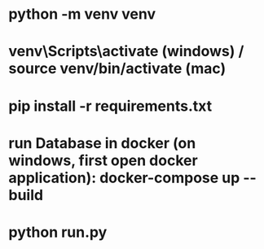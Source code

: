 # python -m venv venv
# venv\Scripts\activate (windows) / source venv/bin/activate (mac)
# pip install -r requirements.txt
# run Database in docker (on windows, first open docker application): docker-compose up --build
# python run.py